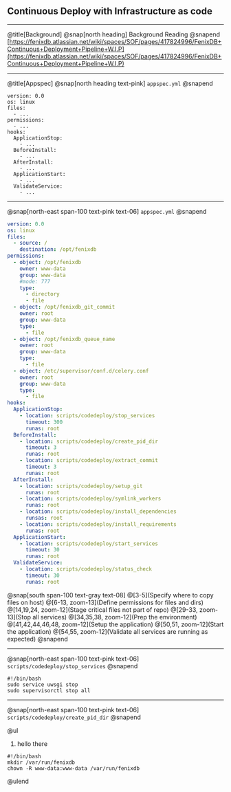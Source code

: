 ## Continuous Deploy with Infrastructure as code

---
@title[Background]
@snap[north heading]
Background Reading
@snapend
[https://fenixdb.atlassian.net/wiki/spaces/SOF/pages/417824996/FenixDB+Continuous+Deployment+Pipeline+W.I.P](https://fenixdb.atlassian.net/wiki/spaces/SOF/pages/417824996/FenixDB+Continuous+Deployment+Pipeline+W.I.P)

---
@title[Appspec]
@snap[north heading text-pink]
`appspec.yml`
@snapend

```
version: 0.0
os: linux
files:
  - ...
permissions:
  - ...
hooks:
  ApplicationStop:
    - ...
  BeforeInstall:
    - ...
  AfterInstall:
    - ...
  ApplicationStart:
    - ...
  ValidateService:
    - ...
```

---
@snap[north-east span-100 text-pink text-06]
`appspec.yml`
@snapend

```yaml zoom-18
version: 0.0
os: linux
files:
  - source: /
    destination: /opt/fenixdb
permissions:
  - object: /opt/fenixdb
    owner: www-data
    group: www-data
    #mode: 777
    type:
      - directory
      - file
  - object: /opt/fenixdb_git_commit
    owner: root
    group: www-data
    type:
      - file
  - object: /opt/fenixdb_queue_name
    owner: root
    group: www-data
    type:
      - file
  - object: /etc/supervisor/conf.d/celery.conf
    owner: root
    group: www-data
    type:
      - file
hooks:
  ApplicationStop:
    - location: scripts/codedeploy/stop_services
      timeout: 300
      runas: root
  BeforeInstall:
    - location: scripts/codedeploy/create_pid_dir
      timeout: 3
      runas: root
    - location: scripts/codedeploy/extract_commit
      timeout: 3
      runas: root
  AfterInstall:
    - location: scripts/codedeploy/setup_git
      runas: root
    - location: scripts/codedeploy/symlink_workers
      runas: root
    - location: scripts/codedeploy/install_dependencies
      runsas: root
    - location: scripts/codedeploy/install_requirements
      runas: root
  ApplicationStart:
    - location: scripts/codedeploy/start_services
      timeout: 30
      runas: root
  ValidateService:
    - location: scripts/codedeploy/status_check
      timeout: 30
      runas: root
```

@snap[south span-100 text-gray text-08]
@[3-5](Specify where to copy files on host)
@[6-13, zoom-13](Define permissions for files and dirs)
@[14,19,24, zoom-12](Stage critical files not part of repo)
@[29-33, zoom-13](Stop all services)
@[34,35,38, zoom-12](Prep the environment)
@[41,42,44,46,48, zoom-12](Setup the application)
@[50,51, zoom-12](Start the application)
@[54,55, zoom-12](Validate all services are running as expected)
@snapend

---
@snap[north-east span-100 text-pink text-06]
`scripts/codedeploy/stop_services`
@snapend

```
#!/bin/bash
sudo service uwsgi stop
sudo supervisorctl stop all
```

---
@snap[north-east span-100 text-pink text-06]
`scripts/codedeploy/create_pid_dir`
@snapend

@ul
1. hello there
  ```
  #!/bin/bash
  mkdir /var/run/fenixdb
  chown -R www-data:www-data /var/run/fenixdb
  ```
@ulend
